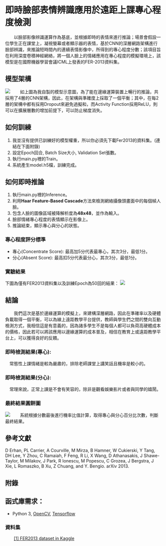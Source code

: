 # 即時臉部表情辨識應用於遠距上課專心程度檢測
&emsp;&emsp;以臉部影像辨識運算作為基底，並根據即時的表情來進行推論；場景會假設一位學生正在課堂上，凝視螢幕或者顯示器的表情，基於CNN的深層網路架構進行臉部辨識，來推論短時間內的連續表情影像中，所得到的專心程度分數；該項目旨在利用深度卷積神經網絡，將一個人臉上的情緒應用在專心程度的模擬環境上，該模型是在國際機器學習會議ICML上發表的FER-2013資料集。
## 模型架構
![](https://i.imgur.com/vKE6NIA.png)
&emsp;&emsp;如上圖為我自製的模型示意圖，為了能在邊緣運算裝置上暢行的推論，共採用了4層的CNN架構，因此，在架構與準確度上採取了一個平衡；其中，在每2層的架構中都有採用Dropout來避免過擬和，而Activity Function採用ReLU，則可以在擴展層數的增加前提下，可以防止梯度消失。
## 如何訓練
1. 我並沒有提供已訓練好的模型權重，所以你必須先下載Fer2013的資料集。(連結在下面附錄)
2. 設定Epoch回合, Batch Size大小, Validation Set張數。
3. 執行main.py裡的Train。
4. 系統產生model.h5檔，訓練完成。
## 如何即時推論
1. 執行main.py裡的Inference。
2. 利用**Haar Feature-Based Cascade**方法來檢測網絡攝像頭畫面中的每個幀人臉。
3. 包含人臉的圖像區域被降解析度為**48x48**，並作為輸入。
4. 臉部情緒專心程度的表情顯示在影像上。
5. 推論結束，顯示專心與分心的狀態。
### 專心程度評分標準
* 專心(Concentrate Score): 最高加5分代表最專心，其次3分，最低1分。
* 分心(Absent Score): 最高扣5分代表最分心，其次3分，最低1分。
### 實驗結果
下圖為僅有FER2013資料集以及訓練Epoch為50回的結果：
![](https://i.imgur.com/yi7mxYh.png)
## 結論
&emsp;&emsp;我們這次是基於邊緣運算的模擬上，來建構深層網路，因此在準確率以及硬體負載取得一個平衡，可以為線上遠距教學平台提供，教師與學生們之間的雙向互動檢測方式，我相信這是有意義的，因為諸多學生不是每個人都可以負荷高硬體成本的價格，因此若可以將該應用以邊緣運算的成本普及，相信在教育上或遠距教學平台上，可以獲得良好的反饋。
### 即時檢測結果(專心): 
&emsp;常態性上課情緒是較為嚴肅的，排除老師課堂上講笑話且機率是較小的。
### 即時檢測結果(分心): 
&emsp;常理來說，正常上課是不會有笑容的，除非是觀看娛樂影片或者與同學的嬉鬧。
### 最終結果圓餅圖
![](https://i.imgur.com/ZLU6e3y.png)
&emsp;&emsp;系統根據分數最後進行機率比值計算，取得專心與分心百分比次數，判斷最終結果。
## 參考文獻
D Erhan, PL Carrier, A Courville, M Mirza, B Hamner, W Cukierski, Y Tang, DH Lee, Y Zhou, C Ramaiah, F Feng, R Li, X Wang, D Athanasakis, J Shawe-Taylor, M Milakov, J Park, R Ionescu, M Popescu, C Grozea, J Bergstra, J Xie, L Romaszko, B Xu, Z Chuang, and Y. Bengio. arXiv 2013.
## 附錄
## 函式庫需求：
* Python 3, [OpenCV](https://opencv.org/), [Tensorflow](https://www.tensorflow.org/)
### 資料集
&emsp;&emsp;[[1] FER2013 dataset in Kaggle](https://www.kaggle.com/deadskull7/fer2013)
